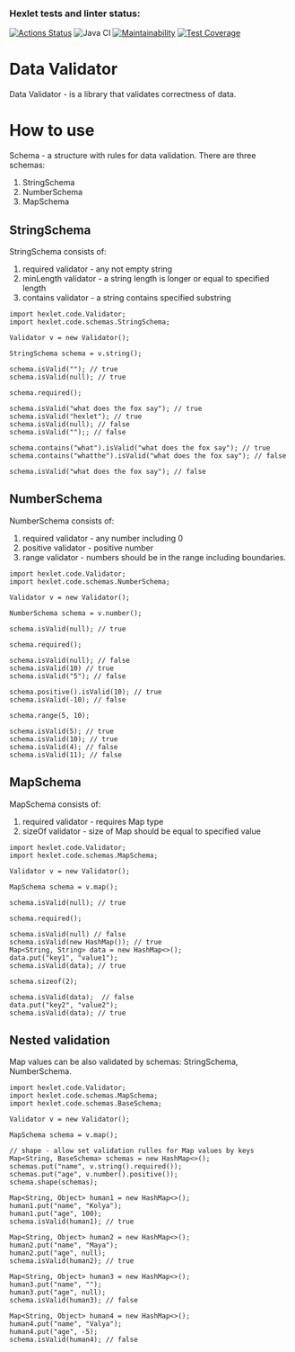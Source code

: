 ### Hexlet tests and linter status:
[![Actions Status](https://github.com/dariazem25/java-project-lvl3/workflows/hexlet-check/badge.svg)](https://github.com/dariazem25/java-project-lvl3/actions)
![Java CI](https://github.com/dariazem25/java-project-lvl3/workflows/Java%20CI/badge.svg)
[![Maintainability](https://api.codeclimate.com/v1/badges/062f53d8cdbb0d68047b/maintainability)](https://codeclimate.com/github/dariazem25/java-project-lvl3/maintainability)
[![Test Coverage](https://api.codeclimate.com/v1/badges/062f53d8cdbb0d68047b/test_coverage)](https://codeclimate.com/github/dariazem25/java-project-lvl3/test_coverage)

# Data Validator
Data Validator - is a library that validates correctness of data.

# How to use
Schema - a structure with rules for data validation.
There are three schemas:
1. StringSchema
2. NumberSchema
3. MapSchema

## StringSchema
StringSchema consists of:
1. required validator - any not empty string
2. minLength validator - a string length is longer or equal to specified length
3. contains validator - a string contains specified substring

```
import hexlet.code.Validator;
import hexlet.code.schemas.StringSchema;

Validator v = new Validator();

StringSchema schema = v.string();

schema.isValid(""); // true
schema.isValid(null); // true

schema.required();

schema.isValid("what does the fox say"); // true
schema.isValid("hexlet"); // true
schema.isValid(null); // false
schema.isValid("");; // false

schema.contains("what").isValid("what does the fox say"); // true
schema.contains("whatthe").isValid("what does the fox say"); // false

schema.isValid("what does the fox say"); // false
```

## NumberSchema
NumberSchema consists of:
1. required validator - any number including 0
2. positive validator - positive number
3. range validator - numbers should be in the range including boundaries.

```
import hexlet.code.Validator;
import hexlet.code.schemas.NumberSchema;

Validator v = new Validator();

NumberSchema schema = v.number();

schema.isValid(null); // true

schema.required();

schema.isValid(null); // false
schema.isValid(10) // true
schema.isValid("5"); // false

schema.positive().isValid(10); // true
schema.isValid(-10); // false

schema.range(5, 10);

schema.isValid(5); // true
schema.isValid(10); // true
schema.isValid(4); // false
schema.isValid(11); // false
```

## MapSchema
MapSchema consists of:
1. required validator - requires Map type
2. sizeOf validator - size of Map should be equal to specified value

```
import hexlet.code.Validator;
import hexlet.code.schemas.MapSchema;

Validator v = new Validator();

MapSchema schema = v.map();

schema.isValid(null); // true

schema.required();

schema.isValid(null) // false
schema.isValid(new HashMap()); // true
Map<String, String> data = new HashMap<>();
data.put("key1", "value1");
schema.isValid(data); // true

schema.sizeof(2);

schema.isValid(data);  // false
data.put("key2", "value2");
schema.isValid(data); // true
```

## Nested validation
Map values can be also validated by schemas: StringSchema, NumberSchema.
```
import hexlet.code.Validator;
import hexlet.code.schemas.MapSchema;
import hexlet.code.schemas.BaseSchema;

Validator v = new Validator();

MapSchema schema = v.map();

// shape - allow set validation rulles for Map values by keys
Map<String, BaseSchema> schemas = new HashMap<>();
schemas.put("name", v.string().required());
schemas.put("age", v.number().positive());
schema.shape(schemas);

Map<String, Object> human1 = new HashMap<>();
human1.put("name", "Kolya");
human1.put("age", 100);
schema.isValid(human1); // true

Map<String, Object> human2 = new HashMap<>();
human2.put("name", "Maya");
human2.put("age", null);
schema.isValid(human2); // true

Map<String, Object> human3 = new HashMap<>();
human3.put("name", "");
human3.put("age", null);
schema.isValid(human3); // false

Map<String, Object> human4 = new HashMap<>();
human4.put("name", "Valya");
human4.put("age", -5);
schema.isValid(human4); // false
```